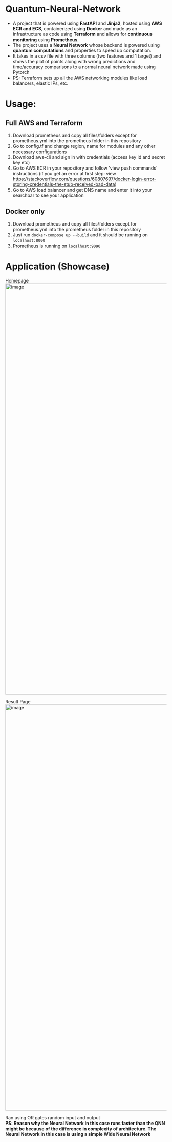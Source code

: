 # Quantum-Neural-Network
- A project that is powered using **FastAPI** and **Jinja2**, hosted using **AWS ECR and ECS**, containerized using **Docker** and made as an infrastructure as code using **Terraform** and allows for **continuous monitoring** using **Prometheus**. 
- The project uses a **Neural Network** whose backend is powered using **quantum computations** and properties to speed up computation. 
- It takes in a csv file with three columns (two features and 1 target) and shows the plot of points along with wrong predictions and time/accuracy comparisons to a normal neural network made using Pytorch
- PS: Terraform sets up all the AWS networking modules like load balancers, elastic IPs, etc.

# Usage:

## Full AWS and Terraform
1. Download prometheus and copy all files/folders except for prometheus.yml into the prometheus folder in this repository
2. Go to config.tf and change region, name for modules and any other necessary configurations
3. Download aws-cli and sign in with credentials (access key id and secret key etc)
4. Go to AWS ECR in your repository and follow 'view push commands' instructions (if you get an error at first step: view https://stackoverflow.com/questions/60807697/docker-login-error-storing-credentials-the-stub-received-bad-data)
5. Go to AWS load balancer and get DNS name and enter it into your searchbar to see your application

## Docker only
1. Download prometheus and copy all files/folders except for prometheus.yml into the prometheus folder in this repository
2. Just run `docker-compose up --build` and it should be running on `localhost:8000`
3. Prometheus is running on `localhost:9090`


# Application (Showcase)
Homepage<br>
<img width="1280" alt="image" src="https://github.com/Elstuhn/Quantum-Neural-Network/assets/66341506/bed00c7c-f51a-47be-9fab-9cd174fe7d5d">

Result Page
<img width="1265" alt="image" src="https://github.com/Elstuhn/Quantum-Neural-Network/assets/66341506/103cefb8-c461-4806-afa8-e28f54a66494">

Ran using OR gates random input and output
<br>
**PS: Reason why the Neural Network in this case runs faster than the QNN might be because of the difference in complexity of architecture. The Neural Network in this case is using a simple Wide Neural Network**

